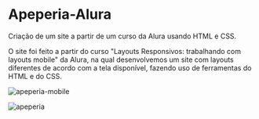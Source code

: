 # Apeperia-Alura
Criação de um site a partir de um curso da Alura usando HTML e CSS.

O site foi feito a partir do curso "Layouts Responsivos: trabalhando com layouts mobile" da Alura, na qual desenvolvemos um site com layouts diferentes de acordo com
a tela disponível, fazendo uso de ferramentas do HTML e do CSS.

 ![apeperia-mobile](https://user-images.githubusercontent.com/95759405/167204505-a3d2a4dc-3f7c-4552-9c0b-9d96f658fb27.gif)

![apeperia](https://user-images.githubusercontent.com/95759405/167203619-94d31f2c-157a-4684-abae-2380ae6a2352.gif)



